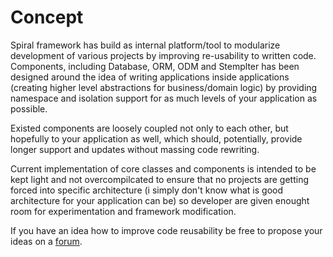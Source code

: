 # Concept
Spiral framework has build as internal platform/tool to modularize development 
of various projects by improving re-usability to written code. Components,
including Database, ORM, ODM and Stemplter has been designed around the idea of writing
applications inside applications (creating higher level abstractions for business/domain logic)
by providing namespace and isolation support for as much levels of your application as possible.

Existed components are loosely coupled not only to each other, but hopefully 
to your application as well, which should, potentially, provide longer support 
and updates without massing code rewriting.

Current implementation of core classes and components is intended to be kept light
and not overcompilcated to ensure that no projects are getting forced into specific
architecture (i simply don't know what is good architecture for your application can be)
so developer are given enought room for experimentation and framework modification.

If you have an idea how to improve code reusability be free to propose your ideas on a [forum](https://groups.google.com/forum/#!forum/spiral-framework).
